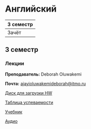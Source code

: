 # Английский

|3 семестр|
|---|
|Зачёт|

## 3 семестр
### Лекции

**Преподаватель:** Deborah Oluwakemi

**Почта:** ajayioluwakemideborah@itmo.ru

[Диск для загрузки HW](https://drive.google.com/drive/folders/1CRb9mCkB0NObhzaqRdnNHt25eqkAqfRM)

[Таблица успеваемости](https://docs.google.com/spreadsheets/d/1quL4NVfugMj99SpmpTff7xk26r1RYlB6Zk0i2-p6jgw/edit#gid=1772105772)

[Учебник](https://drive.google.com/file/d/0B5H-lwCfhG2XcVFkNGZWNGkzTFE/view)

[Аудио](https://drive.google.com/drive/folders/0B4Prlw6AbEufZDBpdEQ5b1dld2M)


